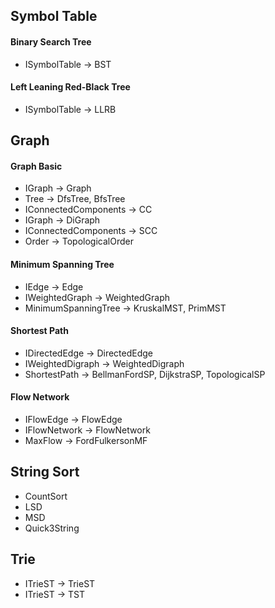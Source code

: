 ## Symbol Table

#### Binary Search Tree
 - ISymbolTable -> BST

#### Left Leaning Red-Black Tree
 - ISymbolTable -> LLRB

## Graph

#### Graph Basic
 - IGraph -> Graph
 - Tree -> DfsTree, BfsTree
 - IConnectedComponents -> CC
 - IGraph -> DiGraph
 - IConnectedComponents -> SCC
 - Order -> TopologicalOrder

#### Minimum Spanning Tree
 - IEdge -> Edge
 - IWeightedGraph -> WeightedGraph
 - MinimumSpanningTree -> KruskalMST, PrimMST

#### Shortest Path
 - IDirectedEdge -> DirectedEdge
 - IWeightedDigraph -> WeightedDigraph
 - ShortestPath -> BellmanFordSP, DijkstraSP, TopologicalSP  

#### Flow Network
 - IFlowEdge -> FlowEdge
 - IFlowNetwork -> FlowNetwork
 - MaxFlow -> FordFulkersonMF

## String Sort
 - CountSort
 - LSD
 - MSD
 - Quick3String

## Trie
 - ITrieST -> TrieST
 - ITrieST -> TST
